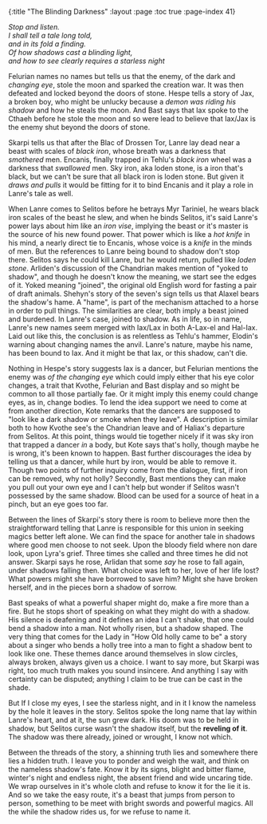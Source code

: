 {:title "The Blinding Darkness"
 :layout :page
 :toc true
 :page-index 41}
 

_Stop and listen._  
_I shall tell a tale long told,_  
_and in its fold a finding._   
_Of how shadows cast a blinding light,_  
_and how to see clearly requires a starless night_  

Felurian names no names but tells us that the enemy, of the dark and _changing eye_, stole the moon and sparked the creation war. It was then defeated and locked beyond the doors of stone. Hespe tells a story of Jax, a broken boy, who might be unlucky because a _demon was riding his shadow_ and how he steals the moon. And Bast says that Iax spoke to the Cthaeh before he stole the moon and so were lead to believe that Iax/Jax is the enemy shut beyond the doors of stone. 

Skarpi tells us that after the Blac of Drossen Tor, Lanre lay dead near a beast with scales of _black iron_, whose breath was a darkness that _smothered_ men. Encanis, finally trapped in Tehlu's _black iron_ wheel was a darkness that _swallowed_ men. Sky iron, aka loden stone, is a iron that's black, but we can't be sure that all black iron is loden stone. But given it _draws and pulls_ it would be fitting for it to bind Encanis and it play a role in Lanre's tale as well.

When Lanre comes to Selitos before he betrays Myr Tariniel, he wears black iron scales of the beast he slew, and when he binds Selitos, it's said Lanre's power lays about him like an _iron vise_, implying the beast or it's master is the source of his new found power. That power which is like a _hot knife_ in his mind, a nearly direct tie to Encanis, whose voice is a _knife_ in the minds of men. But the references to Lanre being bound to shadow don't stop there. Selitos says he could kill Lanre, but he would return, pulled like _loden stone_. Arliden's discussion of the Chandrian makes mention of "yoked to shadow", and though he doesn't know the meaning, we start see the edges of it. Yoked meaning "joined", the original old English word for fasting a pair of draft animals. Shehyn's story of the seven's sign tells us that Alaxel bears the shadow's hame.  A "hame", is part of the mechanism attached to a horse in order to pull things. The similarities are clear, both imply a beast joined and burdened. In Lanre's case, joined to shadow. As in life, so in name, Lanre's new names seem merged with Iax/Lax in both A-Lax-el and Hal-Iax. Laid out like this, the conclusion is as relentless as Tehlu's hammer, Elodin's warning about changing names the anvil. Lanre's nature, maybe his name, has been bound to Iax. And it might be that Iax, or this shadow, can't die.

Nothing in Hespe's story suggests Iax is a dancer, but Felurian mentions the enemy was _of the changing eye_ which could imply either that his eye color changes, a trait that Kvothe, Felurian and Bast display and so might be common to all those partially fae. Or it might imply this enemy could change eyes, as in, change bodies. To lend the idea support we need to come at from another direction, Kote remarks that the dancers are supposed to "look like a dark shadow or smoke when they leave". A description is similar both to how Kvothe see's the Chandrian leave and of Haliax's departure from Selitos. At this point, things would tie together nicely if it was sky iron that trapped a dancer _in_ a body, but Kote says that's holly, though maybe he is wrong, it's been known to happen. Bast further discourages the idea by telling us that a dancer, while hurt by iron, would be able to remove it. Though two points of further inquiry come from the dialogue, first, if iron can be removed, why not holly? Secondly, Bast mentions they can make you pull out your own eye and I can't help but wonder if Selitos wasn't possessed by the same shadow. Blood can be used for a source of heat in a pinch, but an eye goes too far. 

Between the lines of Skarpi's story there is room to believe more then the straightforward telling that Lanre is responsible for this union in seeking magics better left alone. We can find the space for another tale in shadows where good men choose to not seek. Upon the bloody field where non dare look, upon Lyra's grief. Three times she called and three times he did not answer. Skarpi says he rose, Arlidan that some _say_ he rose to fall again, under shadows falling then. What choice was left to her, love of her life lost? What powers might she have borrowed to save him? Might she have broken herself, and in the pieces born a shadow of sorrow.

Bast speaks of what a powerful shaper might do, make a fire more than a fire. But he stops short of speaking on what they might do with a shadow. His silence is deafening and it defines an idea I can't shake, that one could bend a shadow into a man. Not wholly risen, but a shadow shaped. The very thing that comes for the Lady in "How Old holly came to be" a story about a singer who bends a holly tree into a man to fight a shadow bent to look like one. These themes dance around themselves in slow circles, always broken, always given us a choice. I want to say more, but Skarpi was right, too much truth makes you sound insincere. And anything I say with certainty can be disputed; anything I claim to be true can be cast in the shade.

But If I close my eyes, I see the starless night, and in it I know the nameless by the hole it leaves in the story. Selitos spoke the long name that lay within Lanre's heart, and at it, the sun grew dark. His doom was to be held in shadow, but Selitos curse wasn't the shadow itself, but the **reveling of it**. The shadow was there already, joined or wrought, I know not which. 

Between the threads of the story, a shinning truth lies and somewhere there lies a hidden truth. I leave you to ponder and weigh the wait, and think on the nameless shadow's fate. Know it by its signs, blight and bitter flame, winter's night and endless night, the absent friend and wide uncaring tide. We wrap ourselves in it's whole cloth and refuse to know it for the lie it is. And so we take the easy route, it's a beast that jumps from person to person, something to be meet with bright swords and powerful magics. All the while the shadow rides us, for we refuse to name it.
